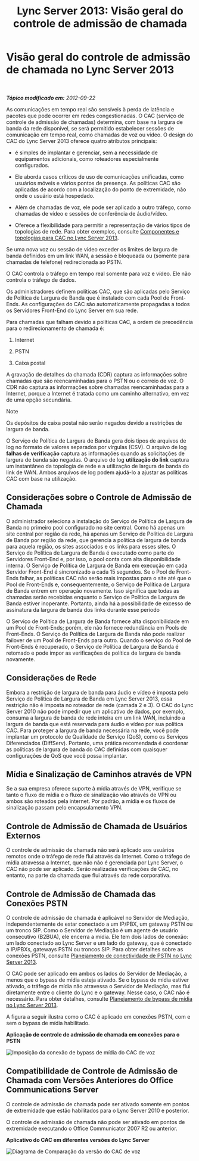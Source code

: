 ﻿---
title: 'Lync Server 2013: Visão geral do controle de admissão de chamada'
TOCTitle: Visão geral do controle de admissão de chamada
ms:assetid: 6fda0195-4c89-4dea-82e8-624f03e3d062
ms:mtpsurl: https://technet.microsoft.com/pt-br/library/Gg398529(v=OCS.15)
ms:contentKeyID: 49307064
ms.date: 05/19/2016
mtps_version: v=OCS.15
ms.translationtype: HT
---

# Visão geral do controle de admissão de chamada no Lync Server 2013

 

_**Tópico modificado em:** 2012-09-22_

As comunicações em tempo real são sensíveis à perda de latência e pacotes que pode ocorrer em redes congestionadas. O CAC (serviço de controle de admissão de chamadas) determina, com base na largura de banda da rede disponível, se será permitido estabelecer sessões de comunicação em tempo real, como chamadas de voz ou vídeo. O design do CAC do Lync Server 2013 oferece quatro atributos principais:

  - é simples de implantar e gerenciar, sem a necessidade de equipamentos adicionais, como roteadores especialmente configurados.

  - Ele aborda casos críticos de uso de comunicações unificadas, como usuários móveis e vários pontos de presença. As políticas CAC são aplicadas de acordo com a localização do ponto de extremidade, não onde o usuário está hospedado.

  - Além de chamadas de voz, ele pode ser aplicado a outro tráfego, como chamadas de vídeo e sessões de conferência de áudio/vídeo.

  - Oferece a flexibilidade para permitir a representação de vários tipos de topologias de rede. Para obter exemplos, consulte [Componentes e topologias para CAC no Lync Server 2013](lync-server-2013-components-and-topologies-for-cac.md).

Se uma nova voz ou sessão de vídeo exceder os limites de largura de banda definidos em um link WAN, a sessão é bloqueada ou (somente para chamadas de telefone) redirecionada ao PSTN.

O CAC controla o tráfego em tempo real somente para voz e vídeo. Ele não controla o tráfego de dados.

Os administradores definem políticas CAC, que são aplicadas pelo Serviço de Política de Largura de Banda que é instalado com cada Pool de Front-Ends. As configurações do CAC são automaticamente propagadas a todos os Servidores Front-End do Lync Server em sua rede.

Para chamadas que falham devido a políticas CAC, a ordem de precedência para o redirecionamento de chamada é:

1.  Internet

2.  PSTN

3.  Caixa postal

A gravação de detalhes da chamada (CDR) captura as informações sobre chamadas que são reencaminhadas para o PSTN ou o correio de voz. O CDR não captura as informações sobre chamadas reencaminhadas para a Internet, porque a Internet é tratada como um caminho alternativo, em vez de uma opção secundária.

> [!note]  
> Os depósitos de caixa postal não serão negados devido a restrições de largura de banda.

O Serviço de Política de Largura de Banda gera dois tipos de arquivos de log no formato de valores separados por vírgulas (CSV). O arquivo de log **falhas de verificação** captura as informações quando as solicitações de largura de banda são negadas. O arquivo de log **utilização do link** captura um instantâneo da topologia de rede e a utilização de largura de banda do link de WAN. Ambos arquivos de log podem ajudá-lo a ajustar as políticas CAC com base na utilização.

## Considerações sobre o Controle de Admissão de Chamada

O administrador seleciona a instalação do Serviço de Política de Largura de Banda no primeiro pool configurado no site central. Como há apenas um site central por região da rede, há apenas um Serviço de Política de Largura de Banda por região da rede, que gerencia a política de largura de banda para aquela região, os sites associados e os links para esses sites. O Serviço de Política de Largura de Banda é executado como parte do Servidores Front-End e, por isso, o pool conta com alta disponibilidade interna. O Serviço de Política de Largura de Banda em execução em cada Servidor Front-End é sincronizado a cada 15 segundos. Se o Pool de Front-Ends falhar, as políticas CAC não serão mais impostas para o site até que o Pool de Front-Ends e, consequentemente, o Serviço de Política de Largura de Banda entrem em operação novamente. Isso significa que todas as chamadas serão recebidas enquanto o Serviço de Política de Largura de Banda estiver inoperante. Portanto, ainda há a possibilidade de excesso de assinatura da largura de banda dos links durante esse período

O Serviço de Política de Largura de Banda fornece alta disponibilidade em um Pool de Front-Ends; porém, ele não fornece redundância em Pools de Front-Ends. O Serviço de Política de Largura de Banda não pode realizar failover de um Pool de Front-Ends para outro. Quando o serviço do Pool de Front-Ends é recuperado, o Serviço de Política de Largura de Banda é retomado e pode impor as verificações de política de largura de banda novamente.

## Considerações de Rede

Embora a restrição de largura de banda para áudio e vídeo é imposta pelo Serviço de Política de Largura de Banda em Lync Server 2013, essa restrição não é imposta no roteador de rede (camada 2 e 3). O CAC do Lync Server 2010 não pode impedir que um aplicativo de dados, por exemplo, consuma a largura de banda de rede inteira em um link WAN, incluindo a largura de banda que está reservada para áudio e vídeo por sua política CAC. Para proteger a largura de banda necessária na rede, você pode implantar um protocolo de Qualidade de Serviço (QoS), como os Serviços Diferenciados (DiffServ). Portanto, uma prática recomendada é coordenar as políticas de largura de banda do CAC definidas com quaisquer configurações de QoS que você possa implantar.

## Mídia e Sinalização de Caminhos através de VPN

Se a sua empresa oferece suporte à mídia através de VPN, verifique se tanto o fluxo de mídia e o fluxo de sinalização vão através de VPN ou ambos são roteados pela internet. Por padrão, a mídia e os fluxos de sinalização passam pelo encapsulamento VPN.

## Controle de Admissão de Chamada de Usuários Externos

O controle de admissão de chamada não será aplicado aos usuários remotos onde o tráfego de rede flui através da Internet. Como o tráfego de mídia atravessa a Internet, que não não é gerenciada por Lync Server, o CAC não pode ser aplicado. Serão realizadas verificações de CAC, no entanto, na parte da chamada que flui através da rede corporativa.

## Controle de Admissão de Chamada das Conexões PSTN

O controle de admissão de chamada é aplicável no Servidor de Mediação, independentemente de estar conectado a um IP/PBX, um gateway PSTN ou um tronco SIP. Como o Servidor de Mediação é um agente de usuário consecutivo (B2BUA), ele encerra a mídia. Ele tem dois lados de conexão: um lado conectado ao Lync Server e um lado do gateway, que é conectado a IP/PBXs, gateways PSTN ou troncos SIP. Para obter detalhes sobre as conexões PSTN, consulte [Planejamento de conectividade de PSTN no Lync Server 2013](lync-server-2013-planning-for-pstn-connectivity.md).

O CAC pode ser aplicado em ambos os lados do Servidor de Mediação, a menos que o bypass de mídia esteja ativado. Se o bypass de mídia estiver ativado, o tráfego de mídia não atravessa o Servidor de Mediação, mas flui diretamente entre o cliente do Lync e o gateway. Nesse caso, o CAC não é necessário. Para obter detalhes, consulte [Planejamento de bypass de mídia no Lync Server 2013](lync-server-2013-planning-for-media-bypass.md).

A figura a seguir ilustra como o CAC é aplicado em conexões PSTN, com e sem o bypass de mídia habilitado.

**Aplicação de controle de admissão de chamada em conexões para o PSTN**

![Imposição da conexão de bypass de mídia do CAC de voz](images/Gg398529.4d66d529-0912-4de1-abec-266f54272eb3(OCS.15).jpg "Imposição da conexão de bypass de mídia do CAC de voz")

## Compatibilidade de Controle de Admissão de Chamada com Versões Anteriores do Office Communications Server

O controle de admissão de chamada pode ser ativado somente em pontos de extremidade que estão habilitados para o Lync Server 2010 e posterior.

O controle de admissão de chamada não pode ser ativado em pontos de extremidade executando o Office Communicator 2007 R2 ou anterior.

**Aplicativo do CAC em diferentes versões do Lync Server**

![Diagrama de Comparação da versão do CAC de voz](images/Gg398529.fdbfee7e-15fc-445b-949d-8d61e61ac350(OCS.15).jpg "Diagrama de Comparação da versão do CAC de voz")


